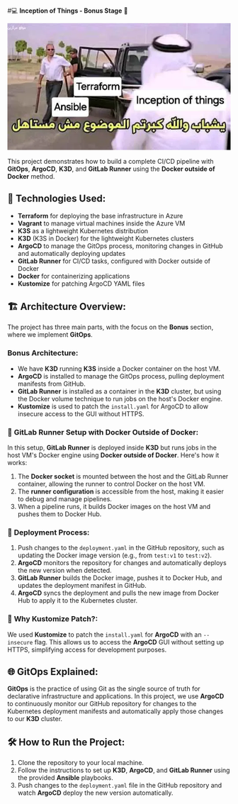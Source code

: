 #💻 **Inception of Things - Bonus Stage** 🚀

![meme](https://github.com/chahid001/42Inception-of-Things/blob/main/assets/meme.webp)



This project demonstrates how to build a complete CI/CD pipeline with **GitOps**, **ArgoCD**, **K3D**, and **GitLab Runner** using the **Docker outside of Docker** method.
## 🔧 **Technologies Used**:
- **Terraform** for deploying the base infrastructure in Azure
- **Vagrant** to manage virtual machines inside the Azure VM
- **K3S** as a lightweight Kubernetes distribution
- **K3D** (K3S in Docker) for the lightweight Kubernetes clusters
- **ArgoCD** to manage the GitOps process, monitoring changes in GitHub and automatically deploying updates
- **GitLab Runner** for CI/CD tasks, configured with Docker outside of Docker
- **Docker** for containerizing applications
- **Kustomize** for patching ArgoCD YAML files
## 🏗️ **Architecture Overview**:
The project has three main parts, with the focus on the **Bonus** section, where we implement **GitOps**.
### Bonus Architecture:
- We have **K3D** running **K3S** inside a Docker container on the host VM.
- **ArgoCD** is installed to manage the GitOps process, pulling deployment manifests from GitHub.
- **GitLab Runner** is installed as a container in the **K3D** cluster, but using the Docker volume technique to run jobs on the host's Docker engine.
- **Kustomize** is used to patch the `install.yaml` for ArgoCD to allow insecure access to the GUI without HTTPS.
### 📁 **GitLab Runner Setup with Docker Outside of Docker**:
In this setup, **GitLab Runner** is deployed inside **K3D** but runs jobs in the host VM's Docker engine using **Docker outside of Docker**. Here's how it works:
1. The **Docker socket** is mounted between the host and the GitLab Runner container, allowing the runner to control Docker on the host VM.
2. The **runner configuration** is accessible from the host, making it easier to debug and manage pipelines.
3. When a pipeline runs, it builds Docker images on the host VM and pushes them to Docker Hub.
### 🚀 **Deployment Process**:
1. Push changes to the `deployment.yaml` in the GitHub repository, such as updating the Docker image version (e.g., from `test:v1` to `test:v2`).
2. **ArgoCD** monitors the repository for changes and automatically deploys the new version when detected.
3. **GitLab Runner** builds the Docker image, pushes it to Docker Hub, and updates the deployment manifest in GitHub.
4. **ArgoCD** syncs the deployment and pulls the new image from Docker Hub to apply it to the Kubernetes cluster.
### 📜 **Why Kustomize Patch?**:
We used **Kustomize** to patch the `install.yaml` for **ArgoCD** with an `--insecure` flag. This allows us to access the **ArgoCD** GUI without setting up HTTPS, simplifying access for development purposes.
## 🌐 **GitOps Explained**:
**GitOps** is the practice of using Git as the single source of truth for declarative infrastructure and applications. In this project, we use **ArgoCD** to continuously monitor our GitHub repository for changes to the Kubernetes deployment manifests and automatically apply those changes to our **K3D** cluster.
## 🛠️ **How to Run the Project**:
1. Clone the repository to your local machine.
2. Follow the instructions to set up **K3D**, **ArgoCD**, and **GitLab Runner** using the provided **Ansible** playbooks.
3. Push changes to the `deployment.yaml` file in the GitHub repository and watch **ArgoCD** deploy the new version automatically.

